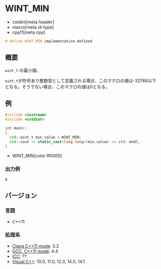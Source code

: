 # WINT_MIN
* cstdint[meta header]
* macro[meta id-type]
* cpp11[meta cpp]

```cpp
# define WINT_MIN implementation-defined
```

## 概要
`wint_t` の最小値。

`wint_t`が符号あり整数型として定義される場合、このマクロの値は-32768以下となる。そうでない場合、このマクロの値は0となる。


## 例
```cpp
#include <iostream>
#include <cstdint>

int main()
{
  std::wint_t min_value = WINT_MIN;
  std::cout << static_cast<long long>(min_value) << std::endl;
}
```
* WINT_MIN[color ff0000]

### 出力例
```
0
```


## バージョン
### 言語
- C++11

### 処理系
- [Clang C++11 mode](/implementation.md#clang): 3.2
- [GCC, C++11 mode](/implementation.md#gcc): 4.4
- [ICC](/implementation.md#icc): ??
- [Visual C++](/implementation.md#visual_cpp): 10.0, 11.0, 12.0, 14.0, 14.1

